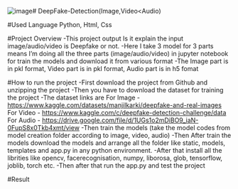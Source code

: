 ![image](https://github.com/Ultr0n9/DeepFake-Detection/assets/167056703/aa4eafc2-b3d7-44ac-a029-bf6ff425bf1a)# DeepFake-Detection(Image,Video<Audio)

#Used Language
Python, Html, Css

#Project Overview
-This project output Is it explain the input image/audio/video is Deepfake or not.
-Here I take 3 model for 3 parts means I’m doing all the three parts (image/audio/video) in jupyter notebook for train the models and download it from various format
-The Image part is in pkl format, Video part is in pkl format, Audio part is in h5 fomat

#How to run the project
-First download the project from Github and unzipping the project
-Then you have to download the dataset for training the project
-The dataset links are
For Image - https://www.kaggle.com/datasets/manjilkarki/deepfake-and-real-images
For Video - https://www.kaggle.com/c/deepfake-detection-challenge/data
For Audio - https://drive.google.com/file/d/1UGs1o2mDiBO9_iaN-0FupS8x0Tkb4xmt/view
-Then train the models (take the model codes from model creation folder according to image, video, audio)
-Then After train the models download the models and arrange all the folder like static, models, templates and app.py in any python environment.
-After that install all the librities like opencv, facerecognisation, numpy, liborosa, glob, tensorflow, joblib, torch etc.
-Then after that run the app.py and test the project

#Result


